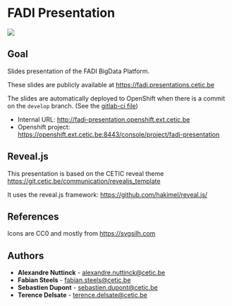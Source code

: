# FADI Presentation

![](https://raw.githubusercontent.com/cetic/fadi/master/doc/logo.png)

## Goal

Slides presentation of the FADI BigData Platform.

These slides are publicly available at https://fadi.presentations.cetic.be

The slides are automatically deployed to OpenShift when there is a commit on the `develop` branch. (See the [gitlab-ci file](.gitlab-ci.yml))

* Internal URL: http://fadi-presentation.openshift.ext.cetic.be
* Openshift project: https://openshift.ext.cetic.be:8443/console/project/fadi-presentation

## Reveal.js

This presentation is based on the CETIC reveal theme https://git.cetic.be/communication/revealjs_template

It uses the reveal.js framework: https://github.com/hakimel/reveal.js/

## References

Icons are CC0 and mostly from https://svgsilh.com

## Authors

* **Alexandre Nuttinck** - alexandre.nuttinck@cetic.be
* **Fabian Steels** - fabian.steels@cetic.be
* **Sebastien Dupont** - sebastien.dupont@cetic.be
* **Terence Delsate** - terence.delsate@cetic.be